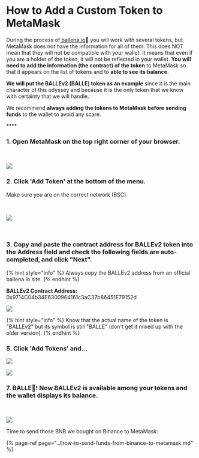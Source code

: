# How to Add a Custom Token to MetaMask

During the process of[ ballena.io](https://ballena.io/)🐋 you will work with several tokens, but MetaMask does not have the information for all of them. This does NOT mean that they will not be compatible with your wallet. It means that even if you are a holder of the token, it will not be reflected in your wallet. **You will need to add the information \(the contract\) of the token** to MetaMask so that it appears on the list of tokens and to **able to see its balance**.

**We will put the BALLEv2 \(BALLE\) token as an example** since it is the main character of this odyssey and because it is the only token that we know with certainty that we will handle.

We recommend **always adding the tokens to MetaMask before sending funds** to the wallet to avoid any scare.

\*\*\*\*

### 1. Open MetaMask on the top right corner of your browser. 

​

![](../../../../.gitbook/assets/1%20%2810%29.png)



### 2. Click 'Add Token' at the bottom of the menu.

Make sure you are on the correct network \(BSC\).

​

![](../../../../.gitbook/assets/2-1-.png)

​

### 3. Copy and paste the contract address for BALLEv2 token into the Address field and check the following fields are auto-completed, and click "Next".

{% hint style="info" %}
Always copy the BALLEv2 address from an official ballena.io site.
{% endhint %}

**BALLEv2 Contract Address:** 0x9714C04b34E6300964161c3aC37b86451E79152d



![](../../../../.gitbook/assets/screenshot-2021-05-24-at-18.39.06.png)



{% hint style="info" %}
Know that the actual name of the token is "BALLEv2" but its symbol is still "BALLE" \(don't get it mixed up with the older version\).
{% endhint %}



### 5. Click 'Add Tokens' and...



![](../../../../.gitbook/assets/5-1-.png)

![](../../../../.gitbook/assets/6-1-.png)



### 7. BALLE🐋! Now BALLEv2 is available among your tokens and the wallet displays its balance.

​

![](../../../../.gitbook/assets/7-1-.png)



Time to send those BNB we bought on Binance to MetaMask:

{% page-ref page="../how-to-send-funds-from-binance-to-metamask.md" %}





